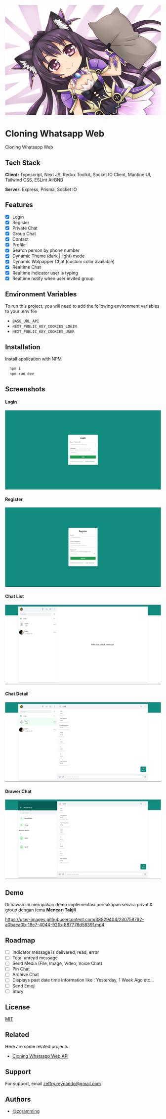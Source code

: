 ![Logo](github/background.jpg)

# Cloning Whatsapp Web

Cloning Whatsapp Web

## Tech Stack

**Client:** Typescript, Next JS, Redux Toolkit, Socket IO Client, Mantine UI, Tailwind CSS, ESLint AirBNB

**Server:** Express, Prisma, Socket IO

## Features

- [x] Login
- [x] Register
- [x] Private Chat
- [x] Group Chat
- [x] Contact
- [x] Profile
- [x] Search person by phone number
- [x] Dynamic Theme (dark | light) mode
- [x] Dynamic Walpapper Chat (custom color available)
- [x] Realtime Chat
- [x] Realtime indicator user is typing
- [x] Realtime notify when user invited group

## Environment Variables

To run this project, you will need to add the following environment variables to your .env file

- `BASE_URL_API`
- `NEXT_PUBLIC_KEY_COOKIES_LOGIN`
- `NEXT_PUBLIC_KEY_COOKIES_USER`

## Installation

Install application with NPM

```bash
  npm i
  npm run dev
```

## Screenshots

#### Login

![Login](github/screenshots/1.%20login.png)

#### Register

![Login](github/screenshots/2.%20register.png)

#### Chat List

![Login](github/screenshots/3.chat%20list.png)

#### Chat Detail

![Login](github/screenshots/4.%20chat%20detail.png)

#### Drawer Chat

![Login](github/screenshots/5.%20Drawer%20Chat.png)

## Demo

Di bawah ini merupakan demo implementasi percakapan secara privat & group dengan tema **Mencari Takjil**


https://user-images.githubusercontent.com/38829404/230758792-a0baea0b-18e7-4044-92fb-887776d5839f.mp4


## Roadmap

- [ ] Indicator message is delivered, read, error
- [ ] Total unread message
- [ ] Send Media (File, Image, Video, Voice Chat)
- [ ] Pin Chat
- [ ] Archive Chat
- [ ] Displays past date time information like : Yesterday, 1 Week Ago etc...
- [ ] Send Emoji
- [ ] Story

## License

[MIT](https://choosealicense.com/licenses/mit/)

## Related

Here are some related projects

- [Cloning Whatsapp Web API](https://github.com/zgramming/Cloning-Whatsapp-Web-API)

## Support

For support, email zeffry.reynando@gmail.com

## Authors

- [@zgramming](https://github.com/zgramming)
